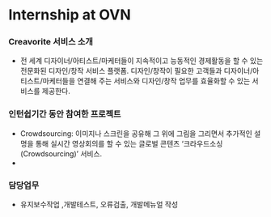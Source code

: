 # Internship at OVN

### Creavorite 서비스 소개
 - 전 세계 디자이너/아티스트/마케터들이 지속적이고 능동적인 경제활동을 할 수 있는 전문화된 디자인/창작 서비스 플랫폼. 디자인/창작이 필요한 고객들과 디자이너/아티스트/마케터들을 연결해 주는 서비스와 디자인/창작 업무를 효율화할 수 있는 서비스를 제공한다.



### 인턴쉽기간 동안 참여한 프로젝트
 - Crowdsourcing:  이미지나 스크린을 공유해  그 위에 그림을 그리면서 추가적인 설명을 통해 실시간 영상회의를 할 수 있는 글로벌 콘텐츠 ‘크라우드소싱(Crowdsourcing)’ 서비스. 
 - 

### 담당업무
- 유지보수작업 ,개발테스트, 오류검출, 개발메뉴얼 작성

### 
